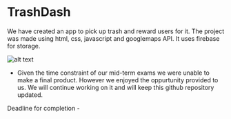# TrashDash
We have created an app to pick up trash and reward users for it. The project was made using html, css, javascript and googlemaps API. It uses firebase for storage.

![alt text](https://pasteboard.co/Ayj1RS2f9YkW.png)



- Given the time constraint of our mid-term exams we were unable to make a final product. However we enjoyed the oppurtunity provided to us. We will continue working on it and will keep this github repository updated. 

Deadline for completion - 
